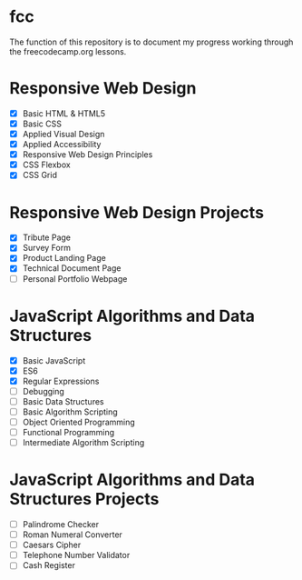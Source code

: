 # fcc
The function of this repository is to document my progress working through the freecodecamp.org lessons.
# Responsive Web Design
- [x] Basic HTML & HTML5
- [x] Basic CSS
- [x] Applied Visual Design
- [x] Applied Accessibility
- [x] Responsive Web Design Principles
- [x] CSS Flexbox
- [x] CSS Grid
# Responsive Web Design Projects
  - [x] Tribute Page
  - [x] Survey Form
  - [x] Product Landing Page
  - [x] Technical Document Page
  - [ ] Personal Portfolio Webpage
  
# JavaScript Algorithms and Data Structures
- [x] Basic JavaScript
- [x] ES6
- [x] Regular Expressions
- [ ] Debugging
- [ ] Basic Data Structures
- [ ] Basic Algorithm Scripting
- [ ] Object Oriented Programming
- [ ] Functional Programming
- [ ] Intermediate Algorithm Scripting
# JavaScript Algorithms and Data Structures Projects
  - [ ] Palindrome Checker
  - [ ] Roman Numeral Converter
  - [ ] Caesars Cipher
  - [ ] Telephone Number Validator
  - [ ] Cash Register
